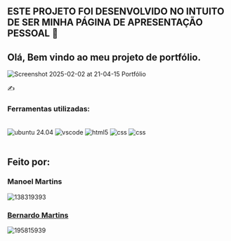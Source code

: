 ## ESTE PROJETO FOI DESENVOLVIDO NO INTUITO DE SER MINHA PÁGINA DE APRESENTAÇÃO PESSOAL 💯




## Olá, Bem vindo ao meu projeto de portfólio.

![Screenshot 2025-02-02 at 21-04-15 Portfólio](https://github.com/user-attachments/assets/8730e370-ac49-4bea-adeb-68400b38ca73)

✍️
### Ferramentas utilizadas:

<div style="display: inline_block"><br/>
   <img align="center" alt="ubuntu 24.04" src="https://img.shields.io/badge/Ubuntu-E95420?style=for-the-badge&logo=ubuntu&logoColor=white" />
  
   <img align="center" alt="vscode" src="https://img.shields.io/badge/Visual_Studio_Code-0078D4?style=for-the-badge&logo=visual%20studio%20code&logoColor=white" />
   
   <img align="center" alt="html5" src="https://img.shields.io/badge/HTML5-E34F26?style=for-the-badge&logo=html5&logoColor=white" />
   
   <img align="center" alt="css" src="https://img.shields.io/badge/CSS3-1572B6?style=for-the-badge&logo=css3&logoColor=white" />

   <img align="center" alt="css" src="https://img.shields.io/badge/Opera-FF1B2D?style=for-the-badge&logo=Opera&logoColor=white" />
    
</div><br/>


## Feito por:

### Manoel Martins


 ![138319393](https://github.com/user-attachments/assets/7997c8a6-58b8-4cbc-ba04-2c4d6b3a56e9)
### [Bernardo Martins](https://github.com/bernardomartins1204)


 ![195815939](https://github.com/user-attachments/assets/27589050-3282-4365-9a4a-1a3b6052961a)


